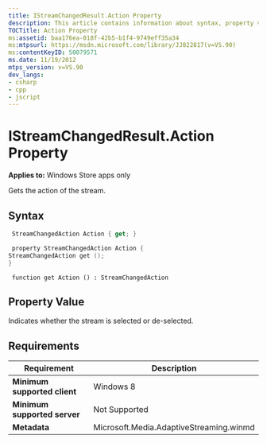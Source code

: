 ```yaml
---
title: IStreamChangedResult.Action Property
description: This article contains information about syntax, property value, and requirements for the IStreamChangedResult.Action property.
TOCTitle: Action Property
ms:assetid: baa176ea-018f-42b5-b1f4-9749eff35a34
ms:mtpsurl: https://msdn.microsoft.com/library/JJ822817(v=VS.90)
ms:contentKeyID: 50079571
ms.date: 11/19/2012
mtps_version: v=VS.90
dev_langs:
- csharp
- cpp
- jscript
---
```


# IStreamChangedResult.Action Property

**Applies to:** Windows Store apps only

Gets the action of the stream.

## Syntax

```csharp
 StreamChangedAction Action { get; }
```

```cpp
 property StreamChangedAction Action {
StreamChangedAction get ();
}
```

```jscript
 function get Action () : StreamChangedAction
```

## Property Value

Indicates whether the stream is selected or de-selected.

## Requirements

|Requirement|Description|
|--- |--- |
|**Minimum supported client**|Windows 8|
|**Minimum supported server**|Not Supported|
|**Metadata**|Microsoft.Media.AdaptiveStreaming.winmd|
